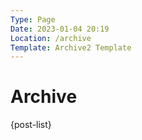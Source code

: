 ```yaml
---
Type: Page
Date: 2023-01-04 20:19
Location: /archive
Template: Archive2 Template
---
```


# Archive

{post-list}
